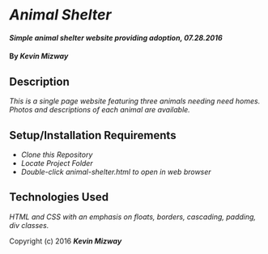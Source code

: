 # _Animal Shelter_

#### _Simple animal shelter website providing adoption, 07.28.2016_

#### By _**Kevin Mizway**_

## Description

_This is a single page website featuring three animals needing need homes. Photos and descriptions of each animal are available._

## Setup/Installation Requirements

* _Clone this Repository_
* _Locate Project Folder_
* _Double-click animal-shelter.html to open in web browser_

## Technologies Used

_HTML and CSS with an emphasis on floats, borders, cascading, padding, div classes._

Copyright (c) 2016 **_Kevin Mizway_**
